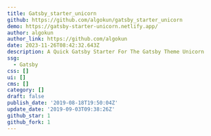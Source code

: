 ```yaml
---
title: Gatsby_starter_unicorn
github: https://github.com/algokun/gatsby_starter_unicorn
demo: https://gatsby-starter-unicorn.netlify.app/
author: algokun
author_link: https://github.com/algokun
date: 2023-11-26T08:42:32.643Z
description: A Quick Gatsby Starter For The Gatsby Theme Unicorn
ssg:
  - Gatsby
css: []
ui: []
cms: []
category: []
draft: false
publish_date: '2019-08-18T19:50:04Z'
update_date: '2019-09-03T09:38:26Z'
github_star: 1
github_fork: 1
---
```

